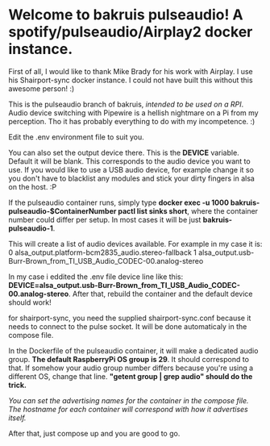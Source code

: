 # Welcome to bakruis pulseaudio! A spotify/pulseaudio/Airplay2 docker instance.

First of all, I would like to thank Mike Brady for his work with Airplay. I use his Shairport-sync docker instance.
I could not have built this without this awesome person! :)

This is the pulseaudio branch of bakruis, *intended to be used on a RPI*.
Audio device switching with Pipewire is a hellish nightmare on a Pi from my perception. Tho it has probably everything to do with my incompetence. :)

Edit the .env environment file to suit you.

You can also set the output device there. This is the **DEVICE** variable. Default it will be blank. This corresponds to the  audio device you want to use. If you would like to use a USB audio device, for example change it so you don't have to blacklist any modules and stick your dirty fingers in alsa on the host. :P

If the pulseaudio container runs, simply type **docker exec -u 1000 bakruis-pulseaudio-$ContainerNumber pactl list sinks short**, where the container number could differ per setup. In most cases it will be just **bakruis-pulseaudio-1**.

This will create a list of audio devices available. For example in my case it is:\
0	alsa_output.platform-bcm2835_audio.stereo-fallback
1	alsa_output.usb-Burr-Brown_from_TI_USB_Audio_CODEC-00.analog-stereo

In my case i eddited the .env file device line like this: **DEVICE=alsa_output.usb-Burr-Brown_from_TI_USB_Audio_CODEC-00.analog-stereo**.
After that, rebuild the container and the default device should work!

for shairport-sync, you need the supplied shairport-sync.conf because it needs to connect to the pulse socket. It will be done automaticaly in the compose file.

In the Dockerfile of the pulseaudio container, it will make a dedicated audio group. **The default RaspberryPi OS group is 29**. It should correspond to that. If somehow your audio group number differs because you're using a different OS, change that line. **"getent group | grep audio" should do the trick.**

*You can set the advertising names for the container in the compose file. The hostname for each container will correspond with how it advertises itself.*

After that, just compose up and you are good to go.
